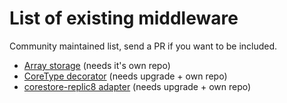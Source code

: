 # List of existing middleware

Community maintained list, send a PR if you want to be included.

* [Array storage](./examples/array-store.js) (needs it's own repo)
* [CoreType decorator](./examples/type-decorator.js) (needs upgrade + own repo)
* [corestore-replic8 adapter](./examples/replic8-corestore.js) (needs upgrade + own repo)
